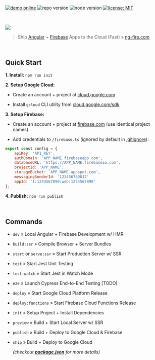 [![demo online](https://img.shields.io/badge/demo-online-orange.svg)](https://ng-fire.com)
![repo version](https://img.shields.io/badge/version-0.9.2-blueviolet)
![node version](https://img.shields.io/badge/node-10.15.3-green)
[![license: MIT](https://img.shields.io/badge/license-MIT-blue)](https://opensource.org/licenses/MIT)

<br>

<a href="https://ng-fire.com">
	<p><img src="https://dl.dropboxusercontent.com/s/f8lvc4rgdardide/feature-splash.png"></p>
</a>

> Ship [Angular](https://angular.io) + [Firebase](https://firebase.com) Apps to the Cloud (Fast) » [ng-fire.com](https://ng-fire.com)

<br>

## Quick Start
**1. Install:** `npm run init`

**2. Setup Google Cloud:**
- Create an account + project at [cloud.google.com](https://cloud.google.com)

- Install `gcloud` CLI utility from [cloud.google.com/sdk](https://cloud.google.com/sdk)

**3. Setup Firebase:**
- Create an account + project at [firebase.com](https://firebase.com) (use identical project names)

- Add credentials to `/firebase.ts` (ignored by default in [.gitignore](https://github.com/jrodl3r/ng-fire-universal/blob/master/.gitignore)):

```javascript
export const config = {
	apiKey: 'API_KEY',
	authDomain: 'APP_NAME.firebaseapp.com',
	databaseURL: 'https://APP_NAME.firebaseio.com',
	projectId: 'APP_NAME',
	storageBucket: 'APP_NAME.appspot.com',
	messagingSenderId: '123456789012'
	appId: '1:1234567890:web:1234567890'
};
```

**4. Publish:** `npm run publish`

<br>

## Commands
- `dev` » Local Angular + Firebase Development w/ HMR
- `build:ssr` » Compile Browser + Server Bundles
- `start` or `serve:ssr` » Start Production Server w/ SSR
- `test` » Start Jest Unit Testing
- `test:watch` » Start Jest in Watch Mode
- `e2e` » Launch Cypress End-to-End Testing [TODO]
- `deploy` » Start Google Cloud Platform Release
- `deploy:functions` » Start Firebase Cloud Functions Release
- `init` » Setup Project + Install Dependencies
- `preview` » Build + Start Local Server w/ SSR
- `publish` » Build + Deploy to Google Cloud & Firebase
- `ship` » Build + Deploy to Google Cloud


	_(checkout **[package.json](https://github.com/jrodl3r/ng-fire-universal/blob/master/package.json)** for more details)_
